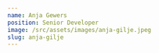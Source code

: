 ```yaml
---
name: Anja Gewers
position: Senior Developer
image: /src/assets/images/anja-gilje.jpeg
slug: anja-gilje
---
```

